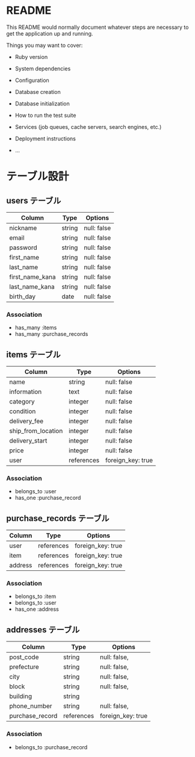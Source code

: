 # README

This README would normally document whatever steps are necessary to get the
application up and running.

Things you may want to cover:

* Ruby version

* System dependencies

* Configuration

* Database creation

* Database initialization

* How to run the test suite

* Services (job queues, cache servers, search engines, etc.)

* Deployment instructions

* ...


# テーブル設計

## users テーブル

| Column            | Type    | Options     |
| ----------------- | ------- | ----------- |
| nickname          | string  | null: false |
| email             | string  | null: false |
| password          | string  | null: false |
| first_name        | string  | null: false |
| last_name         | string  | null: false |
| first_name_kana   | string  | null: false |
| last_name_kana    | string  | null: false |
| birth_day         | date    | null: false |プルダウン
### Association

- has_many :items
- has_many :purchase_records




## items テーブル

| Column             | Type       | Options           |
| ------------------ | ---------- | -----------       |
| name               | string     | null: false       |40まで
| information        | text       | null: false       |1000まで
| category           | integer    | null: false       |プルダウン
| condition          | integer    | null: false       |プルダウン
| delivery_fee       | integer    | null: false       |プルダウン
| ship_from_location | integer    | null: false       |プルダウン
| delivery_start     | integer    | null: false       |プルダウン
| price              | integer    | null: false       |¥300〜9,999,999
| user               | references | foreign_key: true |



### Association

- belongs_to :user
- has_one    :purchase_record






## purchase_records テーブル

| Column      | Type       | Options           |
| ----------- | ---------- | ----------------- |
| user        | references | foreign_key: true |
| item        | references | foreign_key: true |
| address     | references | foreign_key: true |

### Association

- belongs_to :item
- belongs_to :user
- has_one    :address





## addresses テーブル

| Column             | Type       | Options                        |
| ------------------ | ---------- | ------------------------------ |
| post_code          | string     | null: false,                   |
| prefecture         | string     | null: false,                   |プルダウン
| city               | string     | null: false,                   |
| block              | string     | null: false,                   |
| building           | string     |                                |
| phone_number       | string     | null: false,                   |
| purchase_record    | references | foreign_key: true              |

### Association

- belongs_to :purchase_record